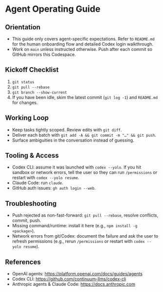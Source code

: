 # Agent Operating Guide

## Orientation
- This guide only covers agent-specific expectations. Refer to `README.md` for the human onboarding flow and detailed Codex login walkthrough.
- Work on `main` unless instructed otherwise. Push after each commit so GitHub mirrors this Codespace.

## Kickoff Checklist
1. `git status`
2. `git pull --rebase`
3. `git branch --show-current`
4. If you have been idle, skim the latest commit (`git log -1`) and `README.md` for changes.

## Working Loop
- Keep tasks tightly scoped. Review edits with `git diff`.
- Deliver each batch with `git add -A && git commit -m "…" && git push`.
- Surface ambiguities in the conversation instead of guessing.

## Tooling & Access
- Codex CLI: assume it was launched with `codex --yolo`. If you hit sandbox or network errors, tell the user so they can run `/permissions` or restart with `codex --yolo resume`.
- Claude Code: run `claude`.
- GitHub auth issues: `gh auth login --web`.

## Troubleshooting
- Push rejected as non-fast-forward: `git pull --rebase`, resolve conflicts, commit, push.
- Missing command/runtime: install it here (e.g., `npm install -g <package>`).
- Network errors from git/Codex: document the failure and ask the user to refresh permissions (e.g., rerun `/permissions` or restart with `codex --yolo resume`).

## References
- OpenAI agents: https://platform.openai.com/docs/guides/agents
- Codex CLI: https://github.com/continuum-llms/codex-cli
- Anthropic agents & Claude Code: https://docs.anthropic.com
